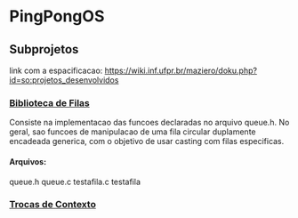 # PingPongOS
## Subprojetos
link com a espacificacao: https://wiki.inf.ufpr.br/maziero/doku.php?id=so:projetos_desenvolvidos

### [Biblioteca de Filas](https://wiki.inf.ufpr.br/maziero/doku.php?id=so:biblioteca_de_filas)
Consiste na implementacao das funcoes declaradas no arquivo queue.h.
No geral, sao funcoes de manipulacao de uma fila circular duplamente encadeada generica, com o objetivo de usar casting com filas especificas. 
#### Arquivos:
  queue.h
  queue.c
  testafila.c
  testafila

### [Trocas de Contexto](https://wiki.inf.ufpr.br/maziero/doku.php?id=so:trocas_de_contexto)





